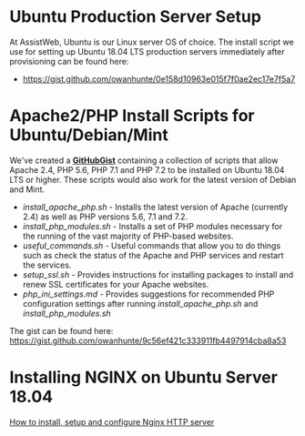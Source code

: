 <!-- TITLE: Install/Setup Scripts -->
<!-- SUBTITLE: A reference collection of Linux-specific install/setup scripts -->

# Ubuntu Production Server Setup
At AssistWeb, Ubuntu is our Linux server OS of choice. The install script we use for setting up Ubuntu 18.04 LTS production servers immediately after provisioning can be found here:

* https://gist.github.com/owanhunte/0e158d10963e015f7f0ae2ec17e7f5a7

# Apache2/PHP Install Scripts for Ubuntu/Debian/Mint
We've created a [**GitHubGist**](https://gist.github.com/owanhunte/9c56ef421c333911fb4497914cba8a53) containing a collection of scripts that allow Apache 2.4, PHP 5.6, PHP 7.1 and PHP 7.2 to be installed on Ubuntu 18.04 LTS or higher. These scripts would also work for the latest version of Debian and Mint.

*   _install_apache_php.sh_ - Installs the latest version of Apache (currently 2.4) as well as PHP versions 5.6, 7.1 and 7.2.
*   _install_php_modules.sh_ - Installs a set of PHP modules necessary for the running of the vast majority of PHP-based websites.
*   _useful_commands.sh_ - Useful commands that allow you to do things such as check the status of the Apache and PHP services and restart the services.
*   _setup_ssl.sh_ - Provides instructions for installing packages to install and renew SSL certificates for your Apache websites.
*   _php_ini_settings.md_ - Provides suggestions for recommended PHP configuration settings after running _install_apache_php.sh_ and _install_php_modules.sh_

The gist can be found here: https://gist.github.com/owanhunte/9c56ef421c333911fb4497914cba8a53

# Installing NGINX on Ubuntu Server 18.04
[How to install, setup and configure Nginx HTTP server](install-setup-scripts/install-nginx-server)